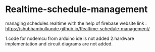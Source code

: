 # Realtime-schedule-management
managing schedules realtime with the help of firebase 
website link :
https://shubhambulkunde.github.io/Realtime-schedule-management/

1.code for nodemcu from arduino ide is not added
2.hardware implementation and circuit diagrams are not added.
